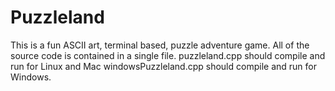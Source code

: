 # Puzzleland
This is a fun ASCII art, terminal based, puzzle adventure game.
All of the source code is contained in a single file.
  puzzleland.cpp should compile and run for Linux and Mac
  windowsPuzzleland.cpp should compile and run for Windows.
